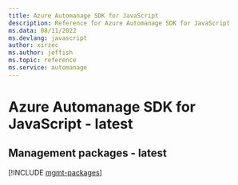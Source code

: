 ```yaml
---
title: Azure Automanage SDK for JavaScript
description: Reference for Azure Automanage SDK for JavaScript
ms.data: 08/11/2022
ms.devlang: javascript
author: xirzec
ms.author: jeffish
ms.topic: reference
ms.service: automanage
---
```

# Azure Automanage SDK for JavaScript - latest

## Management packages - latest
[!INCLUDE [mgmt-packages](automanage-mgmt-index.md)]